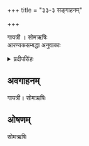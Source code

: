 +++
title = "३३-३ सङ्गाहनम्"

+++

गायत्री । सोमऋषिः  
आरण्यकसम्बद्धा अनुवाकाः

<details><summary>प्रदीपसिंहः</summary>

अत्र  33-तः 37 पर्यन्तं संहिताभाष्यं नास्ति । अत्र भास्कराचार्यैर्न व्याख्यातः  । किन्तु आरण्यकभाष्ये ।
</details>

<div class="js_include" url="/vedAH_yajuH/taittirIyam/saMhitA/Rk/vishvAsa-prastutiH/1/4_somAbhiShavAdi/33-35_sangAhanam/ApyAyasva.md"  newLevelForH1="5" includeTitle="plain" title="विश्वास-प्रस्तुतिः"> </div>  

<div class="js_include" url="/vedAH_yajuH/taittirIyam/saMhitA/Rk/sarvASh_TIkAH/1/4_somAbhiShavAdi/33-35_sangAhanam/ApyAyasva.md"  newLevelForH1="5" includeTitle="false"> </div>  




## अवगाहनम्

गायत्री। सोमऋषिः
<div class="js_include" url="/vedAH_Rk/shAkalam/saMhitA/vishvAsa-prastutiH/01/113/11_IyuShTe_ye.md"  newLevelForH1="5" includeTitle="plain" title="विश्वास-प्रस्तुतिः"> </div>  

<div class="js_include" url="/vedAH_Rk/shAkalam/saMhitA/sarvASh_TIkAH/01/113/11_IyuShTe_ye.md"  newLevelForH1="5" includeTitle="false"> </div>  


## ओषणम्

सोमऋषिः


<div class="js_include" url="/vedAH_yajuH/taittirIyam/saMhitA/yajuH/sarva-prastutiH/1/4_somAbhiShavAdi/33-35_sangAhanam/jyotiShmantaM.md"  newLevelForH1="5" includeTitle="false"> </div>  


